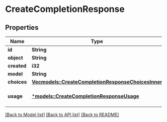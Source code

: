 # CreateCompletionResponse

## Properties
Name | Type | Description | Notes
------------ | ------------- | ------------- | -------------
**id** | **String** |  | 
**object** | **String** |  | 
**created** | **i32** |  | 
**model** | **String** |  | 
**choices** | [**Vec<models::CreateCompletionResponseChoicesInner>**](CreateCompletionResponse_choices_inner.md) |  | 
**usage** | [***models::CreateCompletionResponseUsage**](CreateCompletionResponse_usage.md) |  | [optional] [default to None]

[[Back to Model list]](../README.md#documentation-for-models) [[Back to API list]](../README.md#documentation-for-api-endpoints) [[Back to README]](../README.md)


